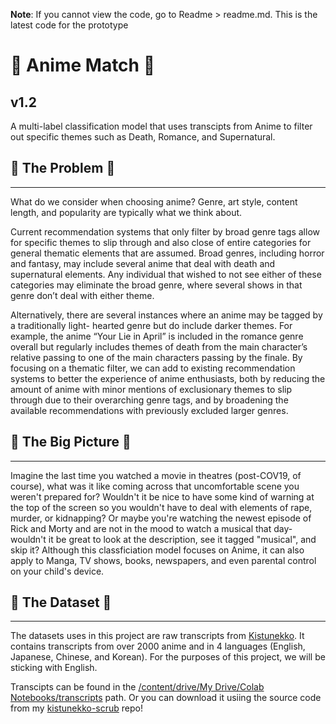 __Note__: If you cannot view the code, go to Readme > readme.md. This is the latest code for the prototype
# 👾 Anime Match 👾
v1.2
----
A multi-label classification model that uses transcipts from Anime to filter out specific themes such as Death, Romance, and Supernatural. 

## 👾 The Problem 👾
---
What do we consider when choosing anime? Genre, art style, content length, and popularity are typically what we think about.

Current recommendation systems that only filter by broad genre tags allow for specific themes to slip through and also close of entire categories for general thematic elements that are assumed. Broad genres, including horror and fantasy, may include several anime that deal with death and supernatural elements. Any individual that wished to not see either of these categories may eliminate the broad genre, where several shows in that genre don’t deal with either theme. 

Alternatively, there are several instances where an anime may be tagged by a traditionally light- hearted genre but do include darker themes. For example, the anime “Your Lie in April” is included in the romance genre overall but regularly includes themes of death from the main character’s relative passing to one of the main characters passing by the finale. By focusing on a thematic filter, we can add to existing recommendation systems to better the experience of anime enthusiasts, both by reducing the amount of anime with minor mentions of exclusionary themes to slip through due to their overarching genre tags, and by broadening the available recommendations with previously excluded larger genres.

## 👾 The Big Picture 👾
----
Imagine the last time you watched a movie in theatres (post-COV19, of course), what was it like coming across that uncomfortable scene you weren't prepared for? Wouldn't it be nice to have some kind of warning at the top of the screen so you wouldn't have to deal with elements of rape, murder, or kidnapping? Or maybe you're watching the newest episode of Rick and Morty and are not in the mood to watch a musical that day- wouldn't it be great to look at the description, see it tagged "musical", and skip it? Although this classficiation model focuses on Anime, it can also apply to Manga, TV shows, books, newspapers, and even parental control on your child's device.


## 👾 The Dataset 👾
---
The datasets uses in this project are raw transcripts from [Kistunekko](https://kitsunekko.net). It contains transcripts from over 2000 anime and in 4 languages (English, Japanese, Chinese, and Korean). For the purposes of this project, we will be sticking with English.

Transcipts can be found in the [/content/drive/My Drive/Colab Notebooks/transcripts]() path. Or you can download it usiing the source code from my [kistunekko-scrub](https://github.com/Imanisima/kitsunekko-scrub) repo!
